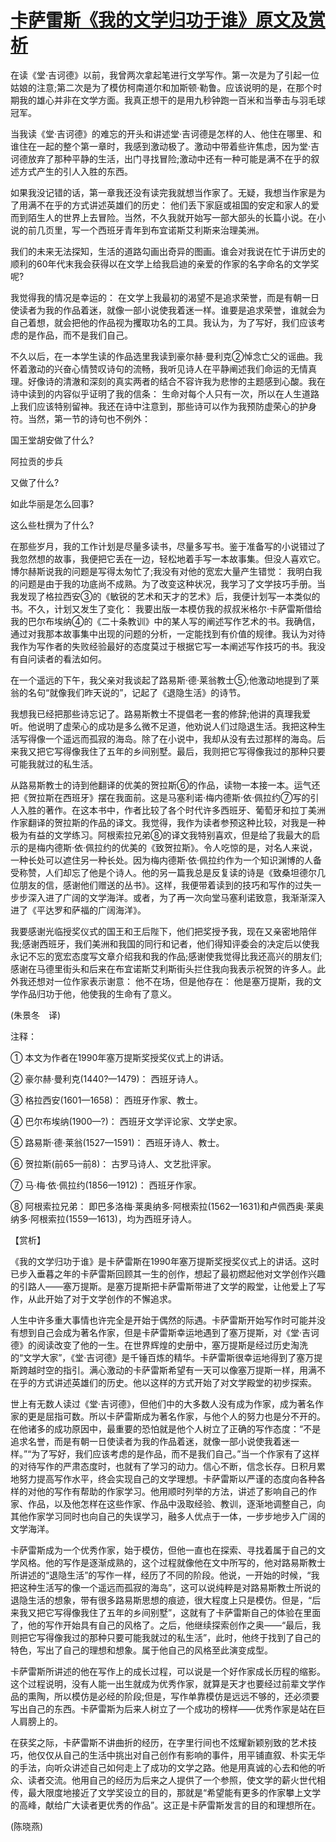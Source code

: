 # [卡萨雷斯《我的文学归功于谁》原文及赏析](https://www.vrrw.net/wx/12281.html)

在读《堂·吉诃德》以前，我曾两次拿起笔进行文学写作。第一次是为了引起一位姑娘的注意;第二次是为了模仿柯南道尔和加斯顿·勒鲁。应该说明的是，在那个时期我的雄心并非在文学方面。我真正想干的是用九秒钟跑一百米和当拳击与羽毛球冠军。

当我读《堂·吉诃德》的难忘的开头和讲述堂·吉诃德是怎样的人、他住在哪里、和谁住在一起的整个第一章时，我感到激动极了。激动中带着些许焦虑，因为堂·吉诃德放弃了那种平静的生活，出门寻找冒险;激动中还有一种可能是满不在乎的叙述方式产生的引人入胜的东西。

如果我没记错的话，第一章我还没有读完我就想当作家了。无疑，我想当作家是为了用满不在乎的方式讲述英雄们的历史： 他们丢下家庭或祖国的安定和家人的爱而到陌生人的世界上去冒险。当然，不久我就开始写一部大部头的长篇小说。在小说的前几页里，写一个西班牙青年到布宜诺斯艾利斯来治理美洲。

我们的未来无法探知，生活的道路勾画出奇异的图画。谁会对我说在忙于讲历史的顺利的60年代末我会获得以在文学上给我启迪的亲爱的作家的名字命名的文学奖呢?

我觉得我的情况是幸运的： 在文学上我最初的渴望不是追求荣誉，而是有朝一日使读者为我的作品着迷，就像一部小说使我着迷一样。谁要是追求荣誉，谁就会为自己着想，就会把他的作品视为攫取功名的工具。我认为，为了写好，我们应该考虑的是作品，而不是我们自己。



不久以后，在一本学生读的作品选里我读到豪尔赫·曼利克②悼念亡父的谣曲。我怀着激动的兴奋心情赞叹诗句的流畅，我听见诗人在平静阐述我们命运的无情真理。好像诗的清澈和深刻的真实两者的结合不容许我为悲惨的主题感到心酸。我在诗中读到的内容似乎证明了我的信条： 生命对每个人只有一次，所以在人生道路上我们应该特别留神。我还在诗中注意到，那些诗可以作为我预防虚荣心的护身符。当然，第一节的诗句也不例外：

国王堂胡安做了什么?

阿拉贡的步兵

又做了什么?

如此华丽是怎么回事?

这么些杜撰为了什么?

在那些岁月，我的工作计划是尽量多读书，尽量多写书。鉴于准备写的小说错过了我忽然想的故事，我便把它丢在一边，轻松地着手写一本故事集。但没人喜欢它。博尔赫斯说我的问题是写得太匆忙了;我没有对他的宽宏大量产生错觉： 我明白我的问题是由于我的功底尚不成熟。为了改变这种状况，我学习了文学技巧手册。当我发现了格拉西安③的《敏锐的艺术和天才的艺术》后，我便计划写一本类似的书。不久，计划又发生了变化： 我要出版一本模仿我的叔叔米格尔·卡萨雷斯借给我的巴尔布埃纳④的《二十条教训》中的某人写的阐述写作艺术的书。我确信，通过对我那本故事集中出现的问题的分析，一定能找到有价值的规律。我认为对待我作为写作者的失败经验最好的态度莫过于根据它写一本阐述写作技巧的书。我没有自问读者的看法如何。

在一个遥远的下午，我父亲对我谈起了路易斯·德·莱翁教士⑤;他激动地提到了莱翁的名句“就像我们昨天说的”，记起了《退隐生活》的诗节。

我想我已经把那些诗忘记了。路易斯教士不提倡老一套的修辞;他讲的真理我爱听。他说明了虚荣心的成功是多么微不足道，他劝说人们过隐退生活。我把这种生活写得像一个遥远而孤寂的海岛。除了在小说中，我却从没有去过那样的海岛。后来我又把它写得像我住了五年的乡间别墅。最后，我则把它写得像我过的那种只要可能我就过的私生活。

从路易斯教士的诗到他翻译的优美的贺拉斯⑥的作品，读物一本接一本。运气还把《贺拉斯在西班牙》摆在我面前。这是马塞利诺·梅内德斯·依·佩拉约⑦写的引人入胜的著作。在这本书中，作者比较了各个时代许多西班牙、葡萄牙和拉丁美洲作家翻译的贺拉斯的作品的译文。我觉得，我作为读者参预这种比较，对我是一种极为有益的文学练习。阿根索拉兄弟⑧的译文我特别喜欢，但是给了我最大的启示的是梅内德斯·依·佩拉约的优美的《致贺拉斯》。令人吃惊的是，对名人来说，一种长处可以遮住另一种长处。因为梅内德斯·依·佩拉约作为一个知识渊博的人备受称赞，人们却忘了他是个诗人。他的另一篇我总是反复读的诗是《致桑坦德尔几位朋友的信，感谢他们赠送的丛书》。这样，我便带着读到的技巧和写作的过失一步步深入进了广阔的文学海洋。或者，为了再一次向堂马塞利诺致意，我渐渐深入进了《平达罗和萨福的广阔海洋》。

我要感谢光临授奖仪式的国王和王后陛下，他们把奖授予我，现在又亲密地陪伴我;感谢西班牙，我们美洲和我国的同行和记者，他们得知评委会的决定后以使我永记不忘的宽宏态度写文章介绍我和我的作品;感谢使我觉得比我还高兴的朋友们;感谢在马德里街头和后来在布宜诺斯艾利斯街头拦住我向我表示祝贺的许多人。此外我还想对一位作家表示谢意： 他不在场，但是他存在： 他是塞万提斯，我的文学作品归功于他，他使我的生命有了意义。

(朱景冬　译)

注释：

① 本文为作者在1990年塞万提斯奖授奖仪式上的讲话。

② 豪尔赫·曼利克(1440?—1479)： 西班牙诗人。

③ 格拉西安(1601—1658)： 西班牙作家、教士。

④ 巴尔布埃纳(1900—?)： 西班牙文学评论家、文学史家。

⑤ 路易斯·德·莱翁(1527—1591)： 西班牙诗人、教士。

⑥ 贺拉斯(前65—前8)： 古罗马诗人、文艺批评家。

⑦ 马·梅·依·佩拉约(1856—1912)： 西班牙作家。

⑧ 阿根索拉兄弟： 即巴多洛梅·莱奥纳多·阿根索拉(1562—1631)和卢佩西奥·莱奥纳多·阿根索拉(1559—1613)，均为西班牙诗人。

【赏析】

《我的文学归功于谁》是卡萨雷斯在1990年塞万提斯奖授奖仪式上的讲话。这时已步入垂暮之年的卡萨雷斯回顾其一生的创作，想起了最初燃起他对文学创作兴趣的引路人——塞万提斯。是塞万提斯把卡萨雷斯带进了文学的殿堂，让他爱上了写作，从此开始了对于文学创作的不懈追求。

人生中许多重大事情也许完全是开始于偶然的际遇。卡萨雷斯开始写作时可能并没有想到自己会成为著名作家，但是卡萨雷斯幸运地遇到了塞万提斯，对《堂·吉诃德》的阅读改变了他的一生。在世界辉煌的史册中，塞万提斯是经过历史淘洗的“文学大家”，《堂·吉诃德》是千锤百炼的精华。卡萨雷斯很幸运地得到了塞万提斯跨越时空的指引。满心激动的卡萨雷斯希望有一天可以像塞万提斯一样，用满不在乎的方式讲述英雄们的历史。他以这样的方式开始了对文学殿堂的初步探索。

世上有无数人读过《堂·吉诃德》，但他们中的大多数人没有成为作家，成为著名作家的更是屈指可数。所以卡萨雷斯成为著名作家，与他个人的努力也是分不开的。在他诸多的成功原因中，最重要的恐怕就是他个人树立了正确的写作态度：“不是追求名誉，而是有朝一日使读者为我的作品着迷，就像一部小说使我着迷一样。”“为了写好，我们应该考虑的是作品，而不是我们自己。”当一个作家有了这样的对待写作的严肃态度时，也就有了学习的动力。信心不断，信念长存。日积月累地努力提高写作水平，终会实现自己的文学理想。卡萨雷斯以严谨的态度向各种各样的对他的写作有帮助的作家学习。他用顺时列举的方法，讲述了影响自己的作家、作品，以及他怎样在这些作家、作品中汲取经验、教训，逐渐地调整自己，向其他作家学习同时也向自己的失误学习，融多人优点于一体，一步步地步入广阔的文学海洋。

卡萨雷斯成为一个优秀作家，始于模仿，但他一直也在探索、寻找着属于自己的文学风格。他的写作是逐渐成熟的，这个过程就像他在文中所写的，他对路易斯教士所讲述的“退隐生活”的写作一样，经历了不同的阶段。他说，一开始的时候，“我把这种生活写的像一个遥远而孤寂的海岛”，这可以说纯粹是对路易斯教士所说的退隐生活的想象，带有很多路易斯思想的痕迹，很大程度上只是模仿。但是，“后来我又把它写得像我住了五年的乡间别墅”，这就有了卡萨雷斯自己的体验在里面了，他的写作开始具有自己的风格了。之后，他继续探索创作之奥——“最后，我则把它写得像我过的那种只要可能我就过的私生活”，此时，他终于找到了自己的特色，写出了自己的理想和想象。属于他自己的风格至此演变成型。

卡萨雷斯所讲述的他在写作上的成长过程，可以说是一个好作家成长历程的缩影。这个过程说明，没有人能一出生就成为优秀作家，就算是天才也要经过前辈文学作品的熏陶，所以模仿是必经的阶段;但是，写作单靠模仿是远远不够的，还必须要写出自己的东西。卡萨雷斯为后来人树立了一个成功的榜样——优秀作家是站在巨人肩膀上的。

在获奖之际，卡萨雷斯不讲曲折的经历，在字里行间也不炫耀新颖别致的艺术技巧，他仅仅从自己的生活中挑出对自己创作有影响的事件，用平铺直叙、朴实无华的手法，向听众讲述自己如何走上了成功的文学之路。他是用真诚的心去和他的听众、读者交流。他用自己的经历为后来之人提供了一个参照，使文学的薪火世代相传，最大限度地接近了文学奖设立的目的，那就是“希望能有更多的作家攀上文学的高峰，献给广大读者更优秀的作品”。这正是卡萨雷斯发言的目的和理想所在。

(陈晓燕)

